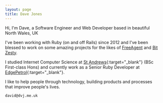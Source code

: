 ```yaml
---
layout: page
title: Dave Jones
---
```


Hi, I'm Dave, a Software Engineer and Web Developer based in beautiful North Wales, UK

I've been working with Ruby (on and off Rails) since 2012 and I've been blessed to work on some amazing projects for the likes of [FreeAgent](https://www.freeagent.com) and [Bit Zesty](https://www.bitzesty.com).

I studied Internet Computer Science at [St Andrews](http://www.cs.st-andrews.ac.uk){:target="_blank"} (BSc First-class Hons) and currently work as a Senior Ruby Developer at [EdgePetrol](https://edgepetrol.com){:target="_blank"}.

I like to help people through technology, building products and processes that improve people's lives.

`david@dvj.me.uk`
